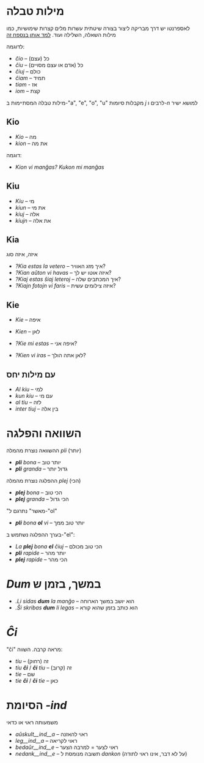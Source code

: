 # מילות טבלה

לאספרנטו יש דרך מבריקה ליצור בצורה שיטתית עשרות מלים קצרות שימושיות, כמו מילות השאלה, השלילה ועוד.
[למד אותן בנספח זה](https://learn.esperanto.com/he/tabelvortoj/)

לדוגמה:
- *ĉio*  –  כל (עצם)
- *ĉiu*  – כל (אדם או עצם מסויים)
- *ĉiuj*  – כולם
- *ĉiam* – תמיד
- *tiam* - אז
- *iom* – קצת

מילות טבלה המסתיימות ב-"a", "e", "o", "u" מקבלות סיומות *j* לרבים ו-*n* למושא ישיר

## Kio 

- *Kio* – מה 
- *kion* – את מה

דוגמה: 

- *Kion vi manĝas? Kukon mi manĝas*

## Kiu
- *Kiu* – מי
- *kiun* – את מי
- *kiuj* – אלה
- *kiujn* – את אלה

## Kia

איזה, איזה סוג

- *?Kia estas la vetero* – איך מזג האוויר?
- *?Kian aŭton vi havas* – איזה אוטו יש לך?
- *?Kiaj estas ŝiaj leteroj* – איך המכתבים שלה?
- *?Kiajn fotojn vi faris* – איזה צילומים עשית?

## Kie

- *Kie* – איפה
- *Kien* – לאן

- *?Kie mi estas* – איפה אני?
- *?Kien vi iras* – לאן אתה הולך?

## עם מילות יחס

- *Al kiu* – למי
- *kun kiu* – עם מי
- *al tiu* – לזה
- *inter tiuj* – בין אלה

# השוואה והפלגה

ההשוואה נוצרת מהמלה *pli* (יותר)

- *__pli__ bona* – יותר טוב
- *__pli__ granda* – גדול יותר

ההפלגה נוצרת מהמלה *plej* (הכי)

- *__plej__ bona* – הכי טוב
- *__plej__ granda* – הכי גדול

"מאשר" נתרגם ל-"ol"

- *__pli__ bona __ol__ vi* – יותר טוב ממך

בערך ההפלגה נשתמש ב-"el":

- *La __plej__ bona __el__ ĉiuj* – הכי טוב מכולם
- *__pli__ rapide* – יותר מהר
- *__plej__ rapide* – הכי מהר

# *Dum* במשך, בזמן ש

- *.Li sidas __dum__ la manĝo* – הוא יושב במשך הארוחה
- *.Ŝi skribas __dum__ li legas* – הוא כותב בזמן שהוא קורא

# *Ĉi*

"ĉi" מראה קרבה. השווה:

- *tiu* – זה (רחוק) 
- *tiu __ĉi__* / *__ĉi__ tiu* – זה (קרוב)
- *tie* – שם 
- *tie __ĉi__* / *__ĉi__ tie* – כאן

# הסיומת *-ind*

משמעותה ראוי או כדאי

- *aŭskult__ind__a* – ראוי להאזנה
- *leg__ind__a* – ראוי לקריאה
- *bedaŭr__ind__e* – ראוי לצער = למרבה הצער
- *nedank__ind__e* – תשובה מנומסת ל *dankon* (על לא דבר, אינו ראוי לתודה)

 
